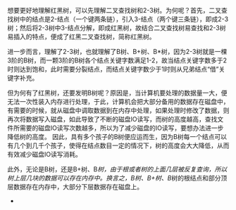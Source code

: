 想要更好地理解红黑树，可以先理解二叉查找树和2-3树。为何呢？首先，二叉查找树中的结点是2-结点（一个键两条链），引入3-结点（两个键三条链），即成2-3树；然后将2-3树中3-结点分解，即成红黑树，故结合二叉查找树易查找和2-3树易插入的特点，便成了红黑二叉查找树，简称红黑树。

进一步而言，理解了2-3树，也就理解了B树、B+树、B*树，因为2-3树就是一棵3阶的B树，而一颗3阶的B树各个结点关键字数满足1-2，故当结点关键字数多于2时则达到饱和，此时需要分裂结点，而结点关键字数少于1时则从兄弟结点“借”关键字补充。

但为何有了红黑树，还要发明B树呢？原因是，当计算机要处理的数据量一大，便无法一次性装入内存进行处理，于此，计算机会把大部分备用的数据存在磁盘中，有需要的时候，就从磁盘中调取数据到在内存中处理，如果处理时修改了数据，则再次将数据写入磁盘，如此导致了不断的磁盘IO读写，而树的高度越高，查找文件所需要的磁盘IO读写次数越多，所以为了减少磁盘的IO读写，要想办法进一步降低树的高度。 因此，具有多个孩子的B树便应运而生，因为B树每一个结点可以有几个到几千个孩子，使得在结点数目一定的情况下，树的高度会大大降低，从而有效减少磁盘IO读写消耗。

此外，无论是B树，还是B+树、B*树，由于根或者树的上面几层被反复查询，所以树上层几块的数据可以存在内存中。换言之，B树、B+树、B*树的根结点和部分顶层数据存在内存中，大部分下层数据存在磁盘上。

+